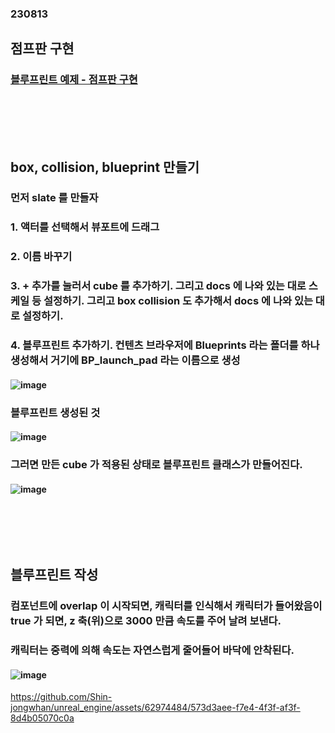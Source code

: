 ### 230813
## 점프판 구현
### [블루프린트 예제 - 점프판 구현](https://docs.unrealengine.com/5.2/ko/quick-start-guide-for-blueprints-visual-scripting-in-unreal-engine/)
### <br/><br/><br/>

## box, collision, blueprint 만들기
### 먼저 slate 를 만들자
### 1. 액터를 선택해서 뷰포트에 드래그
### 2. 이름 바꾸기
### 3. + 추가를 눌러서 cube 를 추가하기. 그리고 docs 에 나와 있는 대로 스케일 등 설정하기. 그리고 box collision 도 추가해서 docs 에 나와 있는 대로 설정하기.
### 4. 블루프린트 추가하기. 컨텐츠 브라우저에 Blueprints 라는 폴더를 하나 생성해서 거기에 BP_launch_pad 라는 이름으로 생성
#### ![image](https://github.com/Shin-jongwhan/unreal_engine/assets/62974484/6995bbd7-3395-4635-9a8e-f52afb2f8814)
### 블루프린트 생성된 것
#### ![image](https://github.com/Shin-jongwhan/unreal_engine/assets/62974484/94461064-7af2-4257-b859-46e78cd5c2f1)
### 그러면 만든 cube 가 적용된 상태로 블루프린트 클래스가 만들어진다.
#### ![image](https://github.com/Shin-jongwhan/unreal_engine/assets/62974484/8bf4dc91-a9a4-48c4-8cc7-693b04e58121)
### <br/><br/><br/>

## 블루프린트 작성
### 컴포넌트에 overlap 이 시작되면, 캐릭터를 인식해서 캐릭터가 들어왔음이 true 가 되면, z 축(위)으로 3000 만큼 속도를 주어 날려 보낸다.
### 캐릭터는 중력에 의해 속도는 자연스럽게 줄어들어 바닥에 안착된다.
#### ![image](https://github.com/Shin-jongwhan/unreal_engine/assets/62974484/38343f55-156c-440c-809d-1f1f25cd53d5)
https://github.com/Shin-jongwhan/unreal_engine/assets/62974484/573d3aee-f7e4-4f3f-af3f-8d4b05070c0a
### <br/><br/><br/>
